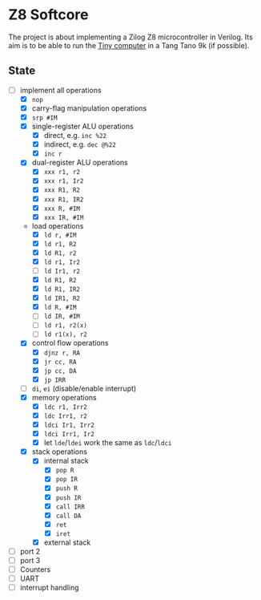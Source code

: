 # Z8 Softcore

The project is about implementing a Zilog Z8 microcontroller in Verilog.
Its aim is to be able to run the [Tiny computer](https://hc-ddr.hucki.net/wiki/doku.php/tiny) in a Tang Tano 9k (if possible).

## State

- [ ] implement all operations
  - [x] `nop`
  - [x] carry-flag manipulation operations
  - [x] `srp #IM`
  - [x] single-register ALU operations
    - [x] direct, e.g. `inc %22`
    - [x] indirect, e.g. `dec @%22`
    - [x] `inc r`
  - [x] dual-register ALU operations
    - [x] `xxx r1, r2`
    - [x] `xxx r1, Ir2`
    - [x] `xxx R1, R2`
    - [x] `xxx R1, IR2`
    - [x] `xxx R, #IM`
    - [x] `xxx IR, #IM`
  - load operations
    - [x] `ld r, #IM`
    - [x] `ld r1, R2`
    - [x] `ld R1, r2`
    - [x] `ld r1, Ir2`
    - [ ] `ld Ir1, r2`
    - [x] `ld R1, R2`
    - [x] `ld R1, IR2`
    - [x] `ld IR1, R2`
    - [x] `ld R, #IM`
    - [ ] `ld IR, #IM`
    - [ ] `ld r1, r2(x)`
    - [ ] `ld r1(x), r2`
  - [x] control flow operations
    - [x] `djnz r, RA`
    - [x] `jr cc, RA`
    - [x] `jp cc, DA`
    - [x] `jp IRR`
  - [ ] `di`, `ei` (disable/enable interrupt)
  - [x] memory operations
    - [x] `ldc r1, Irr2`
    - [x] `ldc Irr1, r2`
    - [x] `ldci Ir1, Irr2`
    - [x] `ldci Irr1, Ir2`
    - [x] let `lde`/`ldei` work the same as `ldc`/`ldci`
  - [x] stack operations
    - [x] internal stack
      - [x] `pop R`
      - [x] `pop IR`
      - [x] `push R`
      - [x] `push IR`
      - [x] `call IRR`
      - [x] `call DA`
      - [x] `ret`
      - [x] `iret`
    - [x] external stack
- [ ] port 2
- [ ] port 3
- [ ] Counters
- [ ] UART
- [ ] interrupt handling

